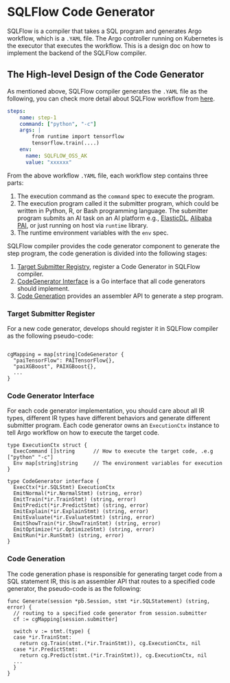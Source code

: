 # SQLFlow Code Generator

SQLFlow is a compiler that takes a SQL program and generates Argo workflow, which is a `.YAML` file.
The Argo controller running on Kubernetes is the executor that executes the workflow. This is a design doc on how to implement
the backend of the SQLFlow compiler.

## The High-level Design of the Code Generator

As mentioned above, SQLFlow compiler generates the `.YAML` file as the following, you can check more detail
about SQLFlow workflow from [here](/doc/design/workflow.md).

``` yaml
steps:
    name: step-1
    command: ["python", "-c"]
    args: |
        from runtime import tensorflow
        tensorflow.train(....)
    env:
      name: SQLFLOW_OSS_AK
      value: "xxxxxx"
```

From the above workflow `.YAML` file, each workflow step contains three parts:

1. The execution command as the `command` spec to execute the program.
1. The execution program called it the submitter program, which could be written in Python, R, or Bash programming language.
The submitter program submits an AI task on an AI platform e.g., [ElasticDL](https://github.com/sql-machine-learning/elasticdl), [Alibaba PAI](https://www.alibabacloud.com/help/zh/doc-detail/75093.htm), or just running on host via `runtime` library.
1. The runtime environment variables with the `env` spec.

SQLFlow compiler provides the code generator component to generate the step program,
the code generation is divided into the following stages:

1. [Target Submitter Registry](#target-submitter-register), register a Code Generator in SQLFlow compiler.
1. [CodeGenerator Interface](#code-generator-interface) is a Go interface that all code generators should implement.
1. [Code Generation](#code-generation) provides an assembler API to generate a step program.

### Target Submitter Register

For a new code generator, develops should register it in SQLFlow compiler as the following pseudo-code:

``` golang

cgMapping = map[string]CodeGenerator {
  "paiTensorFlow": PAITensorFlow{},
  "paiXGBoost", PAIXGBoost{},
  ...
}
```

### Code Generator Interface

For each code generator implementation, you should care about all IR types, different IR types have different behaviors and
generate different submitter program. Each code generator owns an `ExecutionCtx` instance to tell Argo workflow
on how to execute the target code.

``` golang
type ExecutionCtx struct {
  ExecCommand []string      // How to execute the target code, .e.g ["python" "-c"]
  Env map[string]string     // The environment variables for execution
}

type CodeGenerator interface {
  ExecCtx(*ir.SQLStmt) ExecutionCtx
  EmitNormal(*ir.NormalStmt) (string, error)
  EmitTrain(*ir.TrainStmt) (string, error)
  EmitPredict(*ir.PredictStmt) (string, error)
  EmitExplain(*ir.ExplainStmt) (string, error)
  EmitEvaluate(*ir.EvaluateStmt) (string, error)
  EmitShowTrain(*ir.ShowTrainStmt) (string, error)
  EmitOptimize(*ir.OptimizeStmt) (string, error)
  EmitRun(*ir.RunStmt) (string, error)
}
```

### Code Generation

The code generation phase is responsible for generating target code from a SQL statement IR, this is an
assembler API that routes to a specified code generator, the pseudo-code is as the following:

``` golang
func Generate(session *pb.Session, stmt *ir.SQLStatement) (string, error) {
  // routing to a specified code generator from session.submitter
  cf := cgMapping[session.submitter]
  
  switch v := stmt.(type) {
  case *ir.TrainStmt:
    return cg.Train(stmt.(*ir.TrainStmt)), cg.ExecutionCtx, nil
  case *ir.PredictStmt:
    return cg.Predict(stmt.(*ir.TrainStmt)), cg.ExecutionCtx, nil
  ...
  }
}

```
